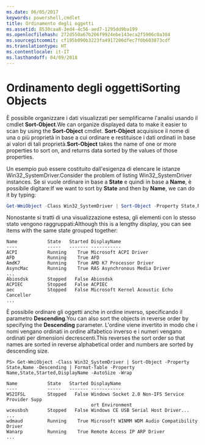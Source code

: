 ```yaml
---
ms.date: 06/05/2017
keywords: powershell,cmdlet
title: Ordinamento degli oggetti
ms.assetid: 8530caa8-3ed4-4c56-aed7-1295dd9ba199
ms.openlocfilehash: 272d550a67b206f9924ebe143eca2f5906c0a304
ms.sourcegitcommit: cf195b090b3223fa4917206dfec7f0b603873cdf
ms.translationtype: HT
ms.contentlocale: it-IT
ms.lasthandoff: 04/09/2018
---
```

# <a name="sorting-objects"></a><span data-ttu-id="185dc-103">Ordinamento degli oggetti</span><span class="sxs-lookup"><span data-stu-id="185dc-103">Sorting Objects</span></span>

<span data-ttu-id="185dc-104">È possibile organizzare i dati visualizzati per semplificarne l'analisi usando il cmdlet **Sort-Object**.</span><span class="sxs-lookup"><span data-stu-id="185dc-104">We can organize displayed data to make it easier to scan by using the **Sort-Object** cmdlet.</span></span> <span data-ttu-id="185dc-105">**Sort-Object** acquisisce il nome di una o più proprietà in base a cui ordinare e restituisce i dati ordinati in base ai valori di tali proprietà.</span><span class="sxs-lookup"><span data-stu-id="185dc-105">**Sort-Object** takes the name of one or more properties to sort on, and returns data sorted by the values of those properties.</span></span>

<span data-ttu-id="185dc-106">Un esempio può essere costituito dall'esigenza di elencare le istanze Win32_SystemDriver.</span><span class="sxs-lookup"><span data-stu-id="185dc-106">Consider the problem of listing Win32_SystemDriver instances.</span></span> <span data-ttu-id="185dc-107">Se si vuole ordinare in base a **State** e quindi in base a **Name**, è possibile digitare:</span><span class="sxs-lookup"><span data-stu-id="185dc-107">If we want to sort by **State** and then by **Name**, we can do it by typing:</span></span>

```powershell
Get-WmiObject -Class Win32_SystemDriver | Sort-Object -Property State,Name | Format-Table -Property Name,State,Started,DisplayName -AutoSize -Wrap
```

<span data-ttu-id="185dc-108">Nonostante si tratti di una visualizzazione estesa, gli elementi con lo stesso stato vengono raggruppati:</span><span class="sxs-lookup"><span data-stu-id="185dc-108">Although this is a lengthy display, you can see items with the same state grouped together:</span></span>

```output
Name           State   Started DisplayName
----           -----   ------- -----------
ACPI           Running    True Microsoft ACPI Driver
AFD            Running    True AFD
AmdK7          Running    True AMD K7 Processor Driver
AsyncMac       Running    True RAS Asynchronous Media Driver
...
Abiosdsk       Stopped   False Abiosdsk
ACPIEC         Stopped   False ACPIEC
aec            Stopped   False Microsoft Kernel Acoustic Echo Canceller
...
```

<span data-ttu-id="185dc-109">È possibile ordinare gli oggetti anche in ordine inverso, specificando il parametro **Descending**.</span><span class="sxs-lookup"><span data-stu-id="185dc-109">You can also sort the objects in reverse order by specifying the **Descending** parameter.</span></span> <span data-ttu-id="185dc-110">L'ordine viene invertito in modo che i nomi vengano ordinati in ordine alfabetico inverso e i numeri vengano ordinati per dimensioni decrescenti.</span><span class="sxs-lookup"><span data-stu-id="185dc-110">This reverses the sort order so that names are sorted in reverse alphabetical order and numbers are sorted by descending size.</span></span>

```
PS> Get-WmiObject -Class Win32_SystemDriver | Sort-Object -Property State,Name -Descending | Format-Table -Property Name,State,Started,DisplayName -AutoSize -Wrap

Name           State   Started DisplayName
----           -----   ------- -----------
WS2IFSL        Stopped   False Windows Socket 2.0 Non-IFS Service Provider Supp
                               ort Environment
wceusbsh       Stopped   False Windows CE USB Serial Host Driver...
...
wdmaud         Running    True Microsoft WINMM WDM Audio Compatibility Driver
Wanarp         Running    True Remote Access IP ARP Driver
...
```